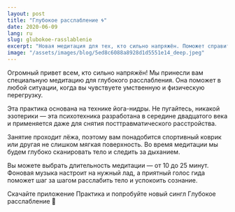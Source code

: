 ```yaml
---
layout: post
title: "Глубокое расслабление 🌀"
date: 2020-06-09
lang: ru
slug: glubokoe-rasslablenie
excerpt: "Новая медитация для тех, кто сильно напряжён. Поможет справиться с умственной и физической перегрузкой."
image: "/assets/images/blog/5ed8c6088a8928d1d5551e14_deep.jpeg"
---
```



Огромный привет всем, кто сильно напряжён! Мы принесли вам специальную медитацию для глубокого расслабления. Она поможет в любой ситуации, когда вы чувствуете умственную и физическую перегрузку.

Эта практика основана на технике йога-нидры. Не пугайтесь, никакой эзотерики — эта психотехника разработана в середине двадцатого века и применяется даже для снятия посттравматического расстройства.

Занятие проходит лёжа, поэтому вам понадобится спортивный коврик или другая не&nbsp;слишком мягкая поверхность. Во время медитации мы будем глубоко сканировать тело и следить за дыханием.

Вы можете выбрать длительность медитации — от 10 до 25 минут. Фоновая музыка настроит на нужный лад, а приятный голос гида поможет шаг за шагом расслабить тело и успокоить сознание.

Скачайте приложение Практика и попробуйте новый сингл Глубокое расслабление 🤗
